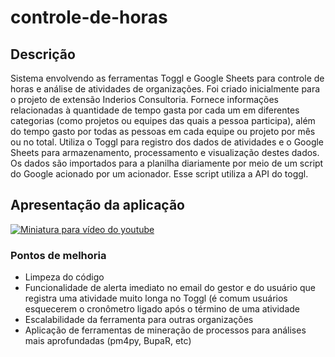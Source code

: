 # controle-de-horas

## Descrição
Sistema envolvendo as ferramentas Toggl e Google Sheets para controle de horas e análise de atividades de organizações. Foi criado inicialmente para o projeto de extensão Inderios Consultoria. Fornece informações relacionadas à quantidade de tempo gasta por cada um em diferentes categorias (como projetos ou equipes das quais a pessoa participa), além do tempo gasto por todas as pessoas em cada equipe ou projeto por mês ou no total.
Utiliza o Toggl para registro dos dados de atividades e o Google Sheets para armazenamento, processamento e visualização destes dados. Os dados são importados para a planilha diariamente por meio de um script do Google acionado por um acionador. Esse script utiliza a API do toggl.

## Apresentação da aplicação
[![Miniatura para vídeo do youtube](http://img.youtube.com/vi/m1BXgaKSFe4/0.jpg)](https://youtu.be/m1BXgaKSFe4)


### Pontos de melhoria
- Limpeza do código
- Funcionalidade de alerta imediato no email do gestor e do usuário que registra uma atividade muito longa no Toggl (é comum usuários esquecerem o cronômetro ligado após o término de uma atividade
- Escalabilidade da ferramenta para outras organizações
- Aplicação de ferramentas de mineração de processos para análises mais aprofundadas (pm4py, BupaR, etc)
